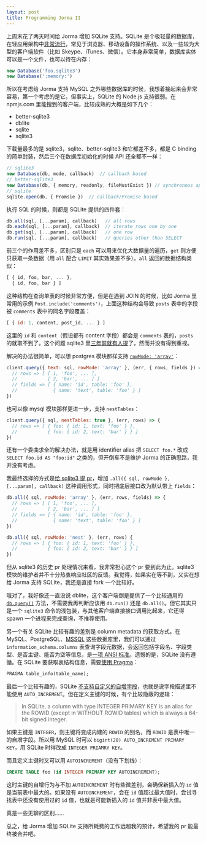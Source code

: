 ```yaml
---
layout: post
title: Programming Jorma II
---
```


上周末花了两天时间给 Jorma 增加 SQLite 支持。SQLite 是个极轻量的数据库，在轻应用架构中[非常流行](https://www.sqlite.org/mostdeployed.html)，常见于浏览器、移动设备的操作系统、以及一些较为大型的客户端软件（比如 Skeype、iTunes、微信）。它本身非常简单，数据库实体可以是一个文件，也可以待在内存：

```js
new Database('foo.sqlite3')
new Database(':memory:')
```

所以在考虑给 Jorma 支持 MySQL 之外哪些数据库的时候，我想着接起来会非常容易，第一个考虑的是它。但事实上，SQLite 的 Node.js 支持很弱。在 npmjs.com 里能搜到的客户端，比较成熟的大概是如下几个：

- better-sqlite3
- dblite
- sqlite
- sqlite3

下载量最多的是 sqlite3，sqlite、better-sqlite3 和它都差不多，都是 C binding 的简单封装，然后三个在数据库初始化的时候 API 还全都不一样：

```js
// sqlite3
new Database(db, mode, callback)  // callback based
// better-sqlite3
new Database(db, { memory, readonly, fileMustExist }) // synchronous api
// sqlite
sqlite.open(db, { Promsie })  // callback/Promise based
```

执行 SQL 的时候，则都是 SQLite 提供的四件套：

```js
db.all(sql, [...param], callback)   // all rows
db.each(sql, [...param], callback)  // iterate rows one by one
db.get(sql, [...param], callback)   // one row
db.run(sql, [...param], callback)   // queries other than SELECT
```

前三个的作用差不多，区别只是 `each` 可以用来优化大数据量的遍历，`get` 则方便只获取一条数据（用 `all` 配合 `LIMIT` 其实效果差不多）。`all` 返回的数据结构类似：

```js
[ { id, foo, bar, ... },
  { id, foo, bar } ]
```

这种结构在查询单表的时候非常方便，但是在遇到 JOIN 的时候，比如 Jorma 里常用的示例 `Post.include('comments')`，上面这种结构会导致 `posts` 表中的字段被 `comments` 表中的同名字段覆盖：

```js
[ { id: 1, content, post_id, ... } ]
```

这里的 `id` 和 `content`（假设都有 content 字段）都会是 `comments` 表的，`posts` 的就取不到了。这个问题 sqlite3 里[三年前就有人提](https://github.com/mapbox/node-sqlite3/issues/443)了，然而并没有得到重视。

解决的办法很简单，可以想 postgres 模块那样支持 [`rowMode: 'array'`](https://node-postgres.com/features/queries#row-mode)：

```js
client.query({ text: sql, rowMode: 'array' }, (err, { rows, fields }) => {
  // rows => [ [ 1, 'foo', ... ],
  //           [ 2, 'bar', ... ] ]
  // fields => [ { name: 'id', table: 'foo' },
  //             { name: 'text', table: 'foo' } ]
})
```

也可以像 mysql 模块那样更进一步，支持 `nestTables`：

```js
client.query({ sql, nestTables: true }, (err, rows) => {
  // rows => [ { foo: { id: 1, text: 'foo' } },
  //           { foo: { id: 2, text: 'bar' } } ]
})
```

还有一个委曲求全的解决办法，就是用 identifier alias 把 `SELECT foo.*` 改成 `SELECT foo.id AS "foo:id"` 之类的，但开倒车不是维护 Jorma 的正确思路，我并没有考虑。

我最终选择的方式是[给 sqlite3 提 pr](https://github.com/mapbox/node-sqlite3/pull/932)，增加 `.all({ sql, rowMode }, [...param], callback)` 这种调用形式，同时把底层接口改为默认带上 `fields`：

```js
db.all({ sql, rowMode: 'array' }, (err, rows, fields) => {
  // rows => [ [ 1, 'foo', ... ],
  //           [ 2, 'bar', ... ] ]
  // fields => [ { name: 'id', table: 'foo' },
  //             { name: 'text', table: 'foo' } ]
})

db.all({ sql, rowMode: 'nest' }, (err, rows) {
  // rows => [ { foo: { id: 1, text: 'foo' } },
  //           { foo: { id: 2, text: 'bar' } } ]
})
```

但从 sqlite3 的历史 pr 处理情况来看，我非常担心这个 pr 要到此为止。sqlite3 模块的维护者并不十分热衷响应社区的反馈。我觉得，如果实在等不到，又实在想给 Jorma 支持 SQLite，我还是直接 fork 一个比较好。

哦对了，我好像还一直没说 dblite，这个客户端倒是提供了一个比较通用的 [`db.query()`](https://github.com/WebReflection/dblite#bootstrap) 方法，不需要我再判断应该用 `db.run()` 还是 `db.all()`。但它其实只是一个 `sqlite3` 命令的浅包装，与其他客户端直接接口调用比起来，它还得 spawn 一个进程来完成查询，不推荐使用。

另一个有关 SQLite 比较有趣的差别是 column metadata 的获取方式。在 MySQL、PostgreSQL、[MSSQL](https://docs.microsoft.com/en-us/sql/relational-databases/system-information-schema-views/columns-transact-sql) 这些数据库里，我们可以通过 `information_schema.columns` 表查询字段元数据，会返回包括字段名、字段类型、是否主键、能否为空等信息，是[一项 ANSI 标准](https://en.wikipedia.org/wiki/Information_schema)。遗憾的是，SQLite 没有遵循。在 SQLite 要获取表结构信息，需要[使用 Pragma](https://stackoverflow.com/questions/947215/how-to-get-a-list-of-column-names-on-sqlite3-iphone)：

```sql
PRAGMA table_info(table_name);
```

最后一个比较有趣的，SQLite [不支持自定义的自增字段](https://sqlite.org/autoinc.html)，也就是说字段描述里不能使用 `AUTO_INCREMENT`。但在定义主键的时候，有个比较隐蔽的逻辑：

> In SQLite, a column with type INTEGER PRIMARY KEY is an alias for the ROWID (except in WITHOUT ROWID tables) which is always a 64-bit signed integer.

如果主键是 `INTEGER`，则主键将变成内建的 `ROWID` 的别名，而 `ROWID` 是表中唯一的自增字段。所以用 MySQL 时可以 `bigint(20) AUTO_INCREMENT PRIMARY KEY`，用 SQLite 时得改成 `INTEGER PRIAMRY KEY`。

而且定义主键时又可以用 `AUTOINCREMENT`（没有下划线）：

```sql
CREATE TABLE foo (id INTEGER PRIMARY KEY AUTOINCREMENT);
```

这时主键的自增行为与不加 `AUTOINCREMENT` 时有些微差别，会确保新插入的 `id` 值是当前表中最大的。如果没有 `AUTOINCREMENT`，会在 `id` 值超过最大值时，尝试寻找表中还没有使用过的 `id` 值，也就是可能新插入的 `id` 值并非表中最大值。

真是一些无聊的区别……

总之，给 Jorma 增加 SQLite 支持所耗费的工作远超我的预计，希望我的 pr 能最终被合并吧。
